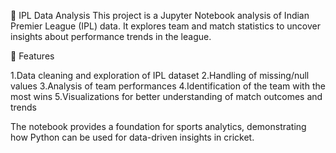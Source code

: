 🏏 IPL Data Analysis
This project is a Jupyter Notebook analysis of Indian Premier League (IPL) data. It explores team and match statistics to uncover insights about performance trends in the league.

🔑 Features

1.Data cleaning and exploration of IPL dataset
2.Handling of missing/null values
3.Analysis of team performances
4.Identification of the team with the most wins
5.Visualizations for better understanding of match outcomes and trends

The notebook provides a foundation for sports analytics, demonstrating how Python can be used for data-driven insights in cricket.
